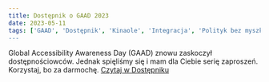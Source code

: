```yaml
---
title: Dostępnik o GAAD 2023
date: 2023-05-11
tags: ['GAAD', 'Dostępnik', 'Kinaole', 'Integracja', 'Polityk bez myszki', 'koordynacja dostępności', 'Wojtek Kutyla', 'Monika Szczygielska', 'Piotr Osipa', 'Stefan Wajda', Katarzyna Cimoch', 'Agata Gawska']
---
```


Global Accessibility Awareness Day (GAAD) znowu zaskoczył dostępnościowców. Jednak spięliśmy się i mam dla Ciebie serię zaproszeń. Korzystaj, bo za darmochę. [Czytaj w Dostępniku](https://dostepnik.substack.com/p/dostepnik-o-gaad-2023)
